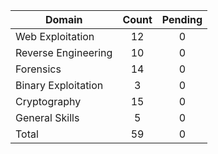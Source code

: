 

| Domain              | Count | Pending |
| ------------------- | :---: |  :---:  |
| Web Exploitation    |   12  |    0    |
| Reverse Engineering |   10  |    0    |
| Forensics           |   14  |    0    |
| Binary Exploitation |   3   |    0    |
| Cryptography        |   15  |    0    |
| General Skills      |   5   |    0    |
| Total               |   59  |    0    |
